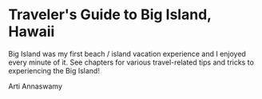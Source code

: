 # Traveler's Guide to Big Island, Hawaii

Big Island was my first beach \/ island vacation experience and I enjoyed every minute of it. See chapters for various travel-related tips and tricks to experiencing the Big Island!

Arti Annaswamy





